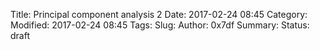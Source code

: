 Title: Principal component analysis 2
Date: 2017-02-24 08:45
Category:  
Modified: 2017-02-24 08:45
Tags: 
Slug: 
Author: 0x7df
Summary: 
Status: draft


